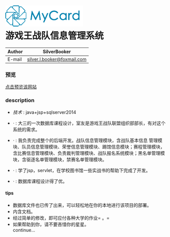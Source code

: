 ![](/logo.png)
<br/>
游戏王战队信息管理系统
====

|Author|SilverBooker|
|---|---
|E-mail|silver.l.booker@foxmail.com|

### 预览
[点击预览该网站](https://ygocore.cn/YGO)
### description
- _技术_ : java+jsp+sqlserver2014

- _·_ : 大三的一次数据库课程设计，室友是游戏王战队联盟组织部部长，有对这个系统的需求。

- _·_ : 我负责完成整个的后端开发。战队信息管理模块，含战队基本信息	管理模块、队员信息管理模块、荣誉信息管理模块、踢馆信息模块；赛程管理模块，含比赛信息管理模块、负责裁判管理模块、战队报名系统模块；黑名单管理模块，含驱逐名单管理模块，禁赛名单管理模块。

- _·_ : 学了jsp，servlet，在学校图书馆一些实战书的帮助下完成了开发。

- _·_ : 数据库课程设计得了优。

#### tips
* 数据库文件也已传了出来，可以轻松地在你的本地进行该项目的部署。
* 内含文档。
* 经过简单的修改，即可应付各种大学的作业= 。= 
* 如果帮助到你，请不要吝惜你的星星。
<br/>continue...
